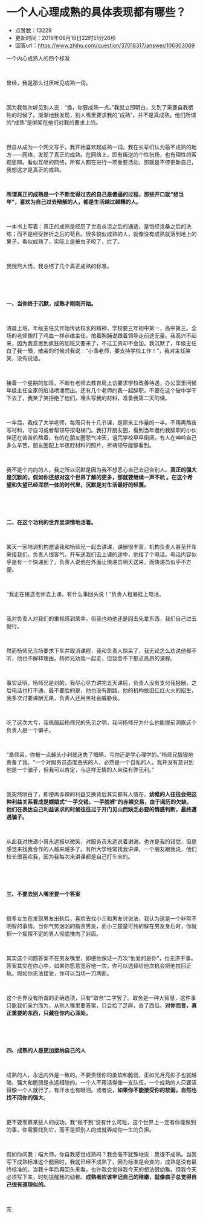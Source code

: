 # 一个人心理成熟的具体表现都有哪些？
- 点赞数：13229
- 更新时间：2016年06月16日22时51分26秒
- 回答url：https://www.zhihu.com/question/37018317/answer/106303069
<body>
 <p data-pid="sZakMSXr">一个内心成熟人的四个标准<br></p>
 <br>
 <p data-pid="XGQ6eT46">曾经，我是那么讨厌听见成熟一词。<br></p>
 <br>
 <p data-pid="0afQXm5q">因为我每次听见别人说：“渔，你要成熟一点。”我就立即明白，又到了需要自我牺牲的时候了。渐渐地我发现，别人嘴里要求我的“成熟”，并不是真成熟。他们所谓的“成熟”是绑架在他们对我的要求上的。</p>
 <br>
 <p data-pid="S2nl2OsT">但自从成为一个网文写手，我开始喜欢起成熟一词。我在长辈们认为最不成熟的地方——网络，发现了真正的成熟。在网络上，即有叛逆的个性张扬，也有理性的客观思辨。看似互喷的网络，所有人都在进行一项重要活动，那就是不停更新自己，我想这才是真正的成熟。</p>
 <br>
 <p data-pid="_sBvlhTK"><b>所谓真正的成熟是一个不断觉得过去的自己是傻逼的过程，那些开口就“想当年”，喜欢为自己过去辩解的人，都是生活越过越糟的人。</b></p>
 <br>
 <p data-pid="q3WlzF22">一本书上写着：真正的成熟是经历了世态炎凉之后的通透，是饱经沧桑之后的洗练；而不是经受挫折之后的苟且。很多貌似成熟的人，就像没有成熟就落到地上的果子，看似成熟了，实际上是被虫子咬了，烂了。</p>
 <br>
 <p data-pid="ZyN4Ks3y">我恍然大悟，我总结了几个真正成熟的标准。</p>
 <br>
 <br>
 <br>
 <p data-pid="Tt4LkiRj"><b>一、当你终于沉默，成熟才刚刚开始。</b><br></p>
 <br>
 <p data-pid="4fnpNcod">清晨上班，年级主任又开始传达校长的精神，学校要三年初中第一，高中第三。全场的老师像打了鸡血一样恭维主任，拍着胸脯说跟着领导走前途无量。我高兴不起来，因为我意思到疯狂的加班又要来了，不过工资却不会加。我沉默了，年级主任白了我一眼，散会的时候对我说：“小渔老师，要支持学校工作！”，我对主任笑笑，没有说话。</p>
 <br>
 <p data-pid="Ddck8kCb">接着一个星期的加班，不断有老师去教育局上访要求学校改善待遇，办公室里问候年级主任全家的脏话喷涌而出。还有几个老师约我一起辞职，不要在这个破中学干下去了，我笑了笑拒绝了他们，埋头写我的材料，准备我第二天的课。</p>
 <br>
 <p data-pid="Liyorn8v">一年后，我成了大学老师，每周只有十几节课，是原来工作量的一半。不用再熬夜写材料，守自习或者帮领导按电梯门。我打开朋友圈，看到当年邀约我辞职的小伙伴还在苦苦煎熬着，有的在朋友圈怨气冲天，诅咒学校早早倒闭。有人在呻吟自己多么辛苦，朋友圈配上半夜赶材料的照片，祈祷领导能够看到。</p>
 <br>
 <p data-pid="mJBhIsr-">我不是个内向的人，我之所以沉默是因为我不想恶心自己去迎合别人。<b>真正的强大是沉默的，假如你还想对这个世界了解的更多，那就要继续一声不吭 。在这个希望和失望已经浑然一体的时代里，沉默是对生活最好的轻蔑。</b></p>
 <br>
 <br>
 <br>
 <p data-pid="2d3zkhWy"><b>二、在这个功利的世界里深情地活着。</b></p>
 <br>
 <p data-pid="H_d3Ug9k">某天一家培训机构邀请我和杨师兄一起去讲课，课酬很丰富，机构负责人甚至开车来接我们。负责人很客气，开车送我们去上课的途中，他接了个电话。电话内容似乎是有一个快递到了，负责人说他在外面让快递员明天送来，而快递员似乎不方便。</p>
 <br>
 <p data-pid="yDS7mX-r">“我正在接送老师去上课，有什么事回头说！”负责人粗暴挂上电话。</p>
 <br>
 <p data-pid="FyVnN-f1">我对负责人对我们的重视感到荣幸，但我也劝他还是回去先拿东西，我们自己过去就行。</p>
 <br>
 <p data-pid="fXUe_lM7">然而杨师兄当场要求下车并取消课程，我和负责人惊呆了，我无论怎么劝说他都不听，他也不解释理由。杨师兄劝我一起走，但我舍不下那点高昂的课程。</p>
 <br>
 <p data-pid="U9dLwtIY">事实证明，杨师兄是对的，我尽心尽力讲完五天课后，负责人没有支付我报酬，之后电话也打不通。最不要脸的是，他也没有跑路，他的机构依旧红红火火的招生，我多次讨要课酬无果，负责人还用黑社会威胁我。</p>
 <br>
 <p data-pid="wB1NLkDX">吃了这次大亏，我佩服起杨师兄的先见之明，我问杨师兄为什么他能提前洞察这个负责人是一个骗子。</p>
 <br>
 <p data-pid="TmVc8GXt">“渔师弟，你被一点蝇头小利就迷失了眼睛，亏你还是学心理学的。”杨师兄狠狠地责备了我，“一个对服务员态度恶劣的人，必然是一个自私的人，我并没有意识到他是一个骗子，但我可以肯定，与这样无情的人来往有弊无利。”</p>
 <br>
 <p data-pid="g7A_s2o9">我突然明白了，即便再赤裸的利益交换背后其实都有人情在。<b>幼稚的人往往会把这种利益关系看成是嫖娼式“一手交钱，一手脱裤”的赤裸交易，由于阅历的欠缺，他们在表达自己利益诉求的时候往往过于开门见山而缺乏必要的情感判断，最终遭遇骗子。</b></p>
 <br>
 <p data-pid="sexjoZpE">从此我对快递小哥永远报以微笑，对服务员永远说着谢谢。也许是我的错觉，但是感觉来找我合作的人越来越多了。有所大学经常找我讲课，一个朋友跟我说，他们校长很喜欢我，因为我每次来讲课都是自己打车来的。</p>
 <br>
 <br>
 <br>
 <p data-pid="9iFtT9p-"><b>三、不要去别人嘴里要一个答案</b></p>
 <br>
 <p data-pid="hVn0AWRB">很多女生在发现男友出轨后，喜欢去找小三和男友讨说法，我认为这是一个非常不明智的事情。当你气势汹汹的指责男友，而小三楚楚可怜的躲在男友身后时，你就把一个摇摆不定的男人彻底推向了对面。</p>
 <br>
 <p data-pid="JRbM4bQ2">其实这个问题答案不在男友嘴里，即便他保证一万次“他爱的是你”，也无济于事。答案其实在你心中，如果你愿意宽容他一次，你可以选择给他次机会把他拉回正轨。假如你无法接受，你可以当场一刀两断。</p>
 <br>
 <p data-pid="6-iS6lkT">这个世界没有所谓的正确选项，只有“取舍”二字罢了。取舍是一种大智慧，这件事只能我们亲力而为，从别人嘴里要答案，只会捡了芝麻，丢了西瓜。<b>对你而言，真正重要的东西，只藏在你内心深处。</b></p>
 <br>
 <br>
 <br>
 <p data-pid="lzs4z4Yy"><b>四、成熟的人是更加接纳自己的人<br></b></p>
 <br>
 <p data-pid="Wso2pw8E">成熟的人，永远内外是一致的。不要责怪你的柔软和脆弱，正如光月亮影子也就越暗，强大和脆弱是永远相随的。一个人不用活得像一支队伍，一个成熟的人只要活得像一个人就行了，有汗水也有眼泪。或者说，<b>如果你不能接受你的软弱，自然也找不回你的强大</b>。</p>
 <br>
 <p data-pid="CR0vMFA5">更不要羡慕某些人的成功，我“做不到”没有什么可耻。这个世界上一定有你能做到的事，你需要找到它，而不是把别人的成就弄成你一生的负担。</p>
 <br>
 <p data-pid="3rvYBSjv">假如你问我：喵大师，你自我感觉成熟吗？我会毫不犹豫地说：我很不成熟。当我写下成熟标准这个题目时，我就已经不成熟了，因为标准是会变的，成熟是没有最终标准的。当我十年后再回头来看，也许我会觉得我今天的想法很幼稚。但我今天必须写下来，时刻提醒我的幼稚。<b>成熟者应该牢记自己的稚嫩，就像疯子总觉得自己很有道理似的。</b><br></p>
 <br>
 <p data-pid="Kqc2UPZw">完</p>
</body>